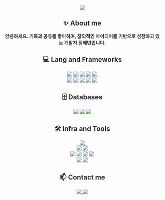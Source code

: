 <div align="center">

  <!-- Header -->
  <img src="https://capsule-render.vercel.app/api?type=waving&color=a1ca4e&height=240&text=HYEBIN'S%20GITHUB&animation=fadeIn&fontColor=ffffff&fontSize=70" />

  <!-- About me -->
  <div>
    <h2 style="color:#282d33;">✨ About me</h2>
    <div style="font-weight:700; font-size:15px; text-align:center; color:#282d33;">
      안녕하세요. 기록과 공유를 좋아하며, 창의적인 아이디어를 기반으로 성장하고 있는 개발자 정혜빈입니다.
    </div>
  </div>

  <!-- Lang and Frameworks -->
  <div>
    <h2 style="color:#282d33;">💻 Lang and Frameworks</h2>
    <div>
      <img src="https://img.shields.io/badge/Javascript-F7DF1E?style=for-the-badge&logo=Javascript&logoColor=white">
      <img src="https://img.shields.io/badge/Java-007396?style=for-the-badge&logo=Java&logoColor=white">
      <img src="https://img.shields.io/badge/Python-3776AB?style=for-the-badge&logo=Python&logoColor=white">
      <img src="https://img.shields.io/badge/Vue.js-4FC08D?style=for-the-badge&logo=Vue.js&logoColor=white">
      <img src="https://img.shields.io/badge/React-61DAFB?style=for-the-badge&logo=React&logoColor=white"><br/>
      <img src="https://img.shields.io/badge/Spring-6DB33F?style=for-the-badge&logo=Spring&logoColor=white">
      <img src="https://img.shields.io/badge/HTML5-E34F26?style=for-the-badge&logo=HTML5&logoColor=white">
      <img src="https://img.shields.io/badge/CSS3-1572B6?style=for-the-badge&logo=CSS3&logoColor=white">
      <img src="https://img.shields.io/badge/Tailwind_CSS-38B2AC?style=for-the-badge&logo=tailwind-css&logoColor=white">
      <img src="https://img.shields.io/badge/Bootstrap-7952B3?style=for-the-badge&logo=Bootstrap&logoColor=white">
    </div>
  </div>

  <!-- Databases -->
  <div>
    <h2 style="color:#282d33;">🗄️ Databases</h2>
    <div>
      <img src="https://img.shields.io/badge/MySQL-4479A1?style=for-the-badge&logo=MySQL&logoColor=white">
      <img src="https://img.shields.io/badge/MongoDB-47A248?style=for-the-badge&logo=MongoDB&logoColor=white">
      <img src="https://img.shields.io/badge/Oracle-F80000?style=for-the-badge&logo=Oracle&logoColor=white">
    </div>
  </div>

  <!-- Infra and Tools -->
  <div>
    <h2 style="color:#282d33;">🛠️ Infra and Tools</h2>
    <div>
      <!-- Infra -->
      <img src="https://img.shields.io/badge/AWS-232F3E?style=for-the-badge&logo=amazonaws&logoColor=white"><br/>
      <!-- DevOps / VCS -->
      <img src="https://img.shields.io/badge/Git-F05032?style=for-the-badge&logo=git&logoColor=white">
      <img src="https://img.shields.io/badge/Github-181717?style=for-the-badge&logo=Github&logoColor=white"><br/>
      <!-- Tools / Collaboration -->
      <img src="https://img.shields.io/badge/Figma-F24E1E?style=for-the-badge&logo=Figma&logoColor=white">
      <img src="https://img.shields.io/badge/Notion-000000?style=for-the-badge&logo=Notion&logoColor=white">
      <img src="https://img.shields.io/badge/Slack-4A154B?style=for-the-badge&logo=slack&logoColor=white">
      <img src="https://img.shields.io/badge/Discord-5865F2?style=for-the-badge&logo=Discord&logoColor=white"><br/>
      <!-- IDE -->
      <img src="https://img.shields.io/badge/VSCode-007ACC?style=for-the-badge&logo=visualstudiocode&logoColor=white">
      <img src="https://img.shields.io/badge/IntelliJ-000000?style=for-the-badge&logo=intellijidea&logoColor=white">
    </div>
  </div>

  <!-- Contact me -->
  <div>
    <h2 style="color:#282d33;">📫 Contact me</h2>
    <div>
      <a href="https://velog.io/@beeni1211/posts">
        <img src="https://img.shields.io/badge/Velog-20C997?style=for-the-badge&logo=Velog&logoColor=white">
      </a>
      <a href="mailto:bini12111@gmail.com">
        <img src="https://img.shields.io/badge/Gmail-EA4335?style=for-the-badge&logo=Gmail&logoColor=white">
      </a>
    </div>
  </div>

</div>
